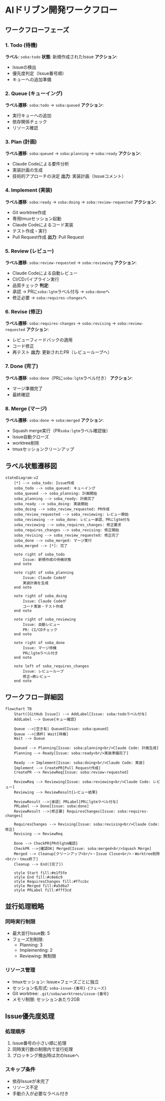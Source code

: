 # AIドリブン開発ワークフロー

## ワークフローフェーズ

### 1. Todo (待機)
**ラベル**: `soba:todo`
**状態**: 新規作成されたIssue
**アクション**:
- Issueの検出
- 優先度判定（Issue番号順）
- キューへの追加準備

### 2. Queue (キューイング)
**ラベル遷移**: `soba:todo` → `soba:queued`
**アクション**:
- 実行キューへの追加
- 依存関係チェック
- リソース確認

### 3. Plan (計画)
**ラベル遷移**: `soba:queued` → `soba:planning` → `soba:ready`
**アクション**:
- Claude Codeによる要件分析
- 実装計画の生成
- 技術的アプローチの決定
**出力**: 実装計画（Issueコメント）

### 4. Implement (実装)
**ラベル遷移**: `soba:ready` → `soba:doing` → `soba:review-requested`
**アクション**:
- Git worktree作成
- 専用tmuxセッション起動
- Claude Codeによるコード実装
- テスト作成・実行
- Pull Request作成
**出力**: Pull Request

### 5. Review (レビュー)
**ラベル遷移**: `soba:review-requested` → `soba:reviewing`
**アクション**:
- Claude Codeによる自動レビュー
- CI/CDパイプライン実行
- 品質チェック
**判定**:
- 承認 → PRに`soba:lgtm`ラベル付与 → `soba:done`へ
- 修正必要 → `soba:requires-changes`へ

### 6. Revise (修正)
**ラベル遷移**: `soba:requires-changes` → `soba:revising` → `soba:review-requested`
**アクション**:
- レビューフィードバックの適用
- コード修正
- 再テスト
**出力**: 更新されたPR（レビューループへ）

### 7. Done (完了)
**ラベル遷移**: `soba:done`（PRに`soba:lgtm`ラベル付き）
**アクション**:
- マージ準備完了
- 最終確認

### 8. Merge (マージ)
**ラベル遷移**: `soba:done` → `soba:merged`
**アクション**:
- Squash merge実行（PR`soba:lgtm`ラベル確認後）
- Issue自動クローズ
- worktree削除
- tmuxセッションクリーンアップ

## ラベル状態遷移図

```mermaid
stateDiagram-v2
    [*] --> soba_todo: Issue作成
    soba_todo --> soba_queued: キューイング
    soba_queued --> soba_planning: 計画開始
    soba_planning --> soba_ready: 計画完了
    soba_ready --> soba_doing: 実装開始
    soba_doing --> soba_review_requested: PR作成
    soba_review_requested --> soba_reviewing: レビュー開始
    soba_reviewing --> soba_done: レビュー承認、PRにlgtm付与
    soba_reviewing --> soba_requires_changes: 修正要求
    soba_requires_changes --> soba_revising: 修正開始
    soba_revising --> soba_review_requested: 修正完了
    soba_done --> soba_merged: マージ実行
    soba_merged --> [*]: 完了

    note right of soba_todo
        Issue: 新規作成の待機状態
    end note

    note right of soba_planning
        Issue: Claude Codeが
        実装計画を生成
    end note

    note right of soba_doing
        Issue: Claude Codeが
        コード実装・テスト作成
    end note

    note right of soba_reviewing
        Issue: 自動レビュー
        PR: CI/CDチェック
    end note

    note right of soba_done
        Issue: マージ待機
        PRにlgtmラベル付き
    end note

    note left of soba_requires_changes
        Issue: レビューループ
        修正→再レビュー
    end note
```

## ワークフロー詳細図

```mermaid
flowchart TB
    Start([GitHub Issue]) --> AddLabel[Issue: soba:todoラベル付与]
    AddLabel --> Queue{キュー確認}

    Queue -->|空き有| Queued[Issue: soba:queued]
    Queue -->|満杯| Wait[待機]
    Wait --> Queue

    Queued --> Planning[Issue: soba:planning<br/>Claude Code: 計画生成]
    Planning --> Ready[Issue: soba:ready<br/>実装準備完了]

    Ready --> Implement[Issue: soba:doing<br/>Claude Code: 実装]
    Implement --> CreatePR[Pull Request作成]
    CreatePR --> ReviewReq[Issue: soba:review-requested]

    ReviewReq --> Reviewing[Issue: soba:reviewing<br/>Claude Code: レビュー]
    Reviewing --> ReviewResult{レビュー結果}

    ReviewResult -->|承認| PRLabel[PRにlgtmラベル付与]
    PRLabel --> Done[Issue: soba:done]
    ReviewResult -->|修正要| RequiresChanges[Issue: soba:requires-changes]

    RequiresChanges --> Revising[Issue: soba:revising<br/>Claude Code: 修正]
    Revising --> ReviewReq

    Done --> CheckPR{PRのlgtm確認}
    CheckPR -->|確認OK| Merged[Issue: soba:merged<br/>Squash Merge]
    Merged --> Cleanup[クリーンアップ<br/>・Issue Close<br/>・Worktree削除<br/>・tmux終了]
    Cleanup --> End([完了])

    style Start fill:#e1f5fe
    style End fill:#c8e6c9
    style RequiresChanges fill:#ffccbc
    style Merged fill:#a5d6a7
    style PRLabel fill:#fff3cd
```

## 並行処理戦略

### 同時実行制限
- 最大並行Issue数: 5
- フェーズ別制限:
  - Planning: 3
  - Implementing: 2
  - Reviewing: 無制限

### リソース管理
- tmuxセッション: Issue×フェーズごとに独立
- セッション名形式: `soba-issue-{番号}-{フェーズ}`
- Git worktree: `.git/soba/worktrees/issue-{番号}`
- メモリ制限: セッションあたり2GB

## Issue優先度処理

### 処理順序
1. Issue番号の小さい順に処理
2. 同時実行数の制限内で並行処理
3. ブロッキング検出時は次のIssueへ

### スキップ条件
- 依存Issueが未完了
- リソース不足
- 手動介入が必要なラベル付き
